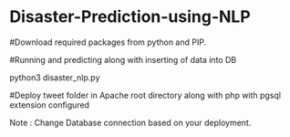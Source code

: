 # Disaster-Prediction-using-NLP

#Download required packages from python and PIP.

#Running and predicting along with inserting of data into DB

python3 disaster_nlp.py


#Deploy tweet folder in Apache root directory along with php with pgsql extension configured

Note : Change Database connection based on your deployment.

